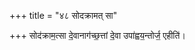 +++
title = "४८ सोदक्रामत् सा"

+++
सोद॑क्राम॒त्सा दे॒वानाग॑च्छ॒त्तां दे॒वा उपा॑ह्वय॒न्तोर्ज॒ एहीति॑।